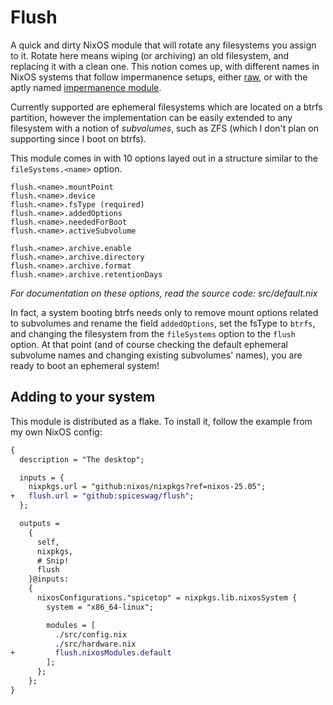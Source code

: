 # Flush

A quick and dirty NixOS module that will rotate any filesystems you assign to it.
Rotate here means wiping (or archiving) an old filesystem, and replacing it with a clean one.
This notion comes up, with different names in NixOS systems that follow impermanence setups,
either [raw](https://grahamc.com/blog/erase-your-darlings/), or with the aptly named
[impermanence module](https://github.com/NixCommunity/impermanence).

Currently supported are ephemeral filesystems which are located on a btrfs partition,
however the implementation can be easily extended to any filesystem with a notion of _subvolumes_,
such as ZFS (which I don't plan on supporting since I boot on btrfs).

This module comes in with 10 options layed out in a structure similar to the `fileSystems.<name>` option.
```
flush.<name>.mountPoint
flush.<name>.device
flush.<name>.fsType (required)
flush.<name>.addedOptions
flush.<name>.neededForBoot
flush.<name>.activeSubvolume

flush.<name>.archive.enable
flush.<name>.archive.directory
flush.<name>.archive.format
flush.<name>.archive.retentionDays
```

_For documentation on these options, read the source code: src/default.nix_

In fact, a system booting btrfs needs only to remove mount options related to subvolumes and rename the field `addedOptions`,
set the fsType to `btrfs`, and changing the filesystem from the `fileSystems` option to the `flush` option. At that point
(and of course checking the default ephemeral subvolume names and changing existing subvolumes' names), you are ready to
boot an ephemeral system!

## Adding to your system

This module is distributed as a flake. To install it, follow the example from my own NixOS config:
```diff
{
  description = "The desktop";

  inputs = {
    nixpkgs.url = "github:nixos/nixpkgs?ref=nixos-25.05";
+   flush.url = "github:spiceswag/flush";
  };

  outputs =
    {
      self,
      nixpkgs,
      # Snip!
      flush
    }@inputs:
    {
      nixosConfigurations."spicetop" = nixpkgs.lib.nixosSystem {
        system = "x86_64-linux";

        modules = [
          ./src/config.nix
          ./src/hardware.nix
+         flush.nixosModules.default
        ];
      };
    };
}
```
